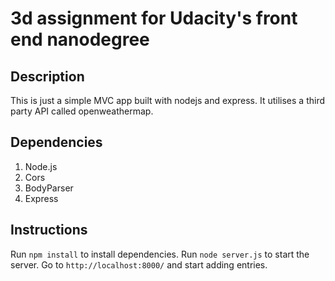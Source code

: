 # 3d assignment for Udacity's front end nanodegree

## Description
This is just a simple MVC app built with nodejs and express. It utilises a third party API called openweathermap.

## Dependencies
1. Node.js
2. Cors
3. BodyParser
4. Express

## Instructions
Run ```npm install``` to install dependencies.
Run ```node server.js``` to start the server. Go to ```http://localhost:8000/``` and start adding entries.